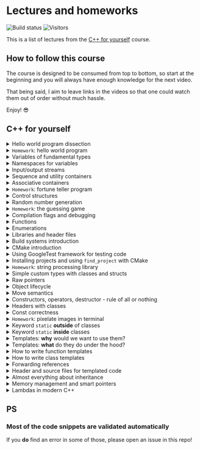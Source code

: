 # Lectures and homeworks

![Build status](https://img.shields.io/github/actions/workflow/status/cpp-for-yourself/supplementary-materials/action.yml?branch=main&label=Link%20and%20code%20validation&style=for-the-badge)
![Visitors](https://api.visitorbadge.io/api/visitors?path=code-for-yourself%2Fcode-for-yourself&labelColor=%23697689&countColor=%23263759)

This is a list of lectures from the [C++ for yourself](https://youtube.com/playlist?list=PLwhKb0RIaIS1sJkejUmWj-0lk7v_xgCuT) course.

## How to follow this course
The course is designed to be consumed from top to bottom, so start at the beginning and you will always have enough knowledge for the next video.

That being said, I aim to leave links in the videos so that one could watch them out of order without much hassle.

Enjoy! 😎

## C++ for yourself

<details>
<summary>
Hello world program dissection
</summary>

----------------------------------------------------------
[![Video thumbnail](https://img.youtube.com/vi/t2h1geGSww4/maxresdefault.jpg)](https://youtu.be/t2h1geGSww4)

[Lecture script](lectures/hello_world_dissection.md)
- First keywords
- What brackets mean
- What do different signs mean
- Intro to "scopes"
- Intro to functions
- Intro to includes
----------------------------------------------------------
</details>

<details>
<summary><code>Homework</code>: hello world program</summary>

----------------------------------------------------------
[Homework script](homeworks/homework_1/homework.md)
- Write a simple program that prints `Hello World!`
- Learn to compile and run simple programs
----------------------------------------------------------
</details>

<details>
<summary>
Variables of fundamental types
</summary>

----------------------------------------------------------
[![Video thumbnail](https://img.youtube.com/vi/0z0gvv_Tb_U/maxresdefault.jpg)](https://youtu.be/0z0gvv_Tb_U)

[Lecture script](lectures/cpp_basic_types_and_variables.md)
- How to create variables of fundamental types
- Naming variables
- Using `const`, `constexpr` with variables
- References to variables
----------------------------------------------------------
</details>

<details>
<summary>
Namespaces for variables
</summary>

-----------------------------------------------------------
[![Video thumbnail](https://img.youtube.com/vi/cP2IDg4_BRk/maxresdefault.jpg)](https://youtu.be/cP2IDg4_BRk)

[Lecture script](lectures/namespaces_using.md)
- Namespaces with variables
- The word `using` with variables
----------------------------------------------------------
</details>

<details>
<summary>
Input/output streams
</summary>

----------------------------------------------------------
[![Video thumbnail](https://img.youtube.com/vi/hy3eOpZmxbY/maxresdefault.jpg)](https://youtu.be/hy3eOpZmxbY)

[Lecture script](lectures/more_useful_types.md)
- `std::cout`, `std::cerr`, `std::cin`
----------------------------------------------------------
</details>

<details>
<summary>
Sequence and utility containers
</summary>

----------------------------------------------------------
[![Video thumbnail](https://img.youtube.com/vi/dwkSVkGsvFk/maxresdefault.jpg)](https://youtu.be/dwkSVkGsvFk)

[Lecture script](lectures/more_useful_types.md)
- Sequence containers: `std::array`, `std::vector`, their usage and some caveats
- Pair container: `std::pair`
- Strings from STL: `std::string`
- Conversion to/from strings: `to_string`, `stoi`, `stod`, `stof`, etc.
- Aggregate initialization
----------------------------------------------------------
</details>

<details>
<summary>
Associative containers
</summary>

----------------------------------------------------------
[![Video thumbnail](https://img.youtube.com/vi/TCu76SYmVCg/maxresdefault.jpg)](https://youtu.be/TCu76SYmVCg)

[Lecture script](lectures/associative_containers.md)
- `std::map` and `std::unordered_map`
- Touch up on `std::set` and `std::unordered_set`
----------------------------------------------------------
</details>

<details>
<summary><code>Homework</code>: fortune teller program</summary>

----------------------------------------------------------
[Homework script](homeworks/homework_2/homework.md)
- Write a program that tells your C++ fortune
- It reads and writes data from and to terminal
- Stores and accesses these data in containers
----------------------------------------------------------
</details>

<details>
<summary>
Control structures
</summary>

----------------------------------------------------------
[![Video thumbnail](https://img.youtube.com/vi/jzgTxosgGIA/maxresdefault.jpg)](https://youtu.be/jzgTxosgGIA)

[Lecture script](lectures/control_structures.md)
- `if`, `switch` and ternary operator
- `for`, `while` and `do ... while`
----------------------------------------------------------
</details>

<details>
<summary>
Random number generation
</summary>

----------------------------------------------------------
[![Video thumbnail](https://img.youtube.com/vi/IUoqMTGGo6k/maxresdefault.jpg)](https://youtu.be/IUoqMTGGo6k)

[Lecture script](lectures/random_numbers.md)
- What are random numbers
- How to generate them in modern C++
- Why not to use `rand()`
----------------------------------------------------------
</details>

<details>
<summary><code>Homework</code>: the guessing game</summary>

----------------------------------------------------------
[![Video thumbnail](https://img.youtube.com/vi/TYs_xwihCNc/maxresdefault.jpg)](https://youtu.be/TYs_xwihCNc)

[Homework script](homeworks/homework_3/homework.md)
- A program that generates a number
- The user guesses this number
- The program tells the user if they are above or below with their guess (or if they've won)
----------------------------------------------------------
</details>

<details>
<summary>
Compilation flags and debugging
</summary>

----------------------------------------------------------
[![Video thumbnail](https://img.youtube.com/vi/NTlcDv7W2-c/maxresdefault.jpg)](https://youtu.be/NTlcDv7W2-c)

[Lecture script](lectures/compilation_debugging.md)
- Useful compilation flags
- Debugging a program with:
  - Print statements
  - `lldb` debugger
----------------------------------------------------------
</details>

<details>
<summary>
Functions
</summary>

----------------------------------------------------------
[![Video thumbnail](https://img.youtube.com/vi/RaSw0g2aPig/maxresdefault.jpg)](https://youtu.be/RaSw0g2aPig)

[Lecture script](lectures/functions.md)
- What is a function
- Declaration and definition
- Passing by reference
- Overloading
- Using default arguments
----------------------------------------------------------
</details>

<details>
<summary>
Enumerations
</summary>

----------------------------------------------------------
[![Video thumbnail](https://img.youtube.com/vi/4kZyQ-TwH00/maxresdefault.jpg)](https://youtu.be/4kZyQ-TwH00)

[Lecture script](lectures/enums.md)
- What are `enums`
- How to use them?
- Why not to use old style `enums`
----------------------------------------------------------
</details>

<details>
<summary>
Libraries and header files
</summary>

----------------------------------------------------------
[![Video thumbnail](https://img.youtube.com/vi/Lxo8ftglwXE/maxresdefault.jpg)](https://youtu.be/Lxo8ftglwXE)

[Lecture script](lectures/headers_and_libraries.md)
- Different types of libraries
  - Header-only
  - Static
  - Dynamic
- What is linking
- When to use the keyword `inline`
- Some common best practices
----------------------------------------------------------
</details>

<details>
<summary>
Build systems introduction
</summary>

----------------------------------------------------------
[![Video thumbnail](https://img.youtube.com/vi/kbk4DphsYPU/maxresdefault.jpg)](https://youtu.be/kbk4DphsYPU)

[Lecture script](lectures/build_systems.md)
- Intro to build systems
- Build commands as a script
- Build commands in a `Makefile`
----------------------------------------------------------
</details>

<details>
<summary>
CMake introduction
</summary>

----------------------------------------------------------
[![Video thumbnail](https://img.youtube.com/vi/UH6F6ypdYbw/maxresdefault.jpg)](https://youtu.be/UH6F6ypdYbw)

[Lecture script](lectures/cmake.md)
- Build process with CMake
- CMake Variables
- Targets and their properties
- Example CMake project
----------------------------------------------------------
</details>

<details>
<summary>
Using GoogleTest framework for testing code
</summary>

----------------------------------------------------------
[![Video thumbnail](https://img.youtube.com/vi/pxJoVRfpRPE/maxresdefault.jpg)](https://youtu.be/pxJoVRfpRPE)

[Lecture script](lectures/googletest.md)
- Explain what testing is for
- Explain what testing is
- Show how to download and setup googletest
- Show how to write a simple test
----------------------------------------------------------
</details>

<details>
<summary>Installing projects and using <code>find_project</code> with CMake</summary>

----------------------------------------------------------
[![Video thumbnail](https://img.youtube.com/vi/blah/maxresdefault.jpg)](https://youtu.be/blah)

- [Disclaimer](lectures/cmake_install.md#disclaimer)
- [What does `find_package` do?](lectures/cmake_install.md#what-does-find_package-do)
  - [Search modes](lectures/cmake_install.md#search-modes)
    - [Module mode](lectures/cmake_install.md#module-mode)
    - [Config mode](lectures/cmake_install.md#config-mode)
  - [How do the config files look like?](lectures/cmake_install.md#how-do-the-config-files-look-like)
  - [What are the export files?](lectures/cmake_install.md#what-are-the-export-files)
  - [Summary of reusing targets](lectures/cmake_install.md#summary-of-reusing-targets)
- [How to make `core_project` available to `dependent_project`](lectures/cmake_install.md#how-to-make-core_project-available-to-dependent_project)
  - [Project skeleton for `core_project`](lectures/cmake_install.md#project-skeleton-for-core_project)
  - [Installing a package](lectures/cmake_install.md#installing-a-package)
    - [1. Copying headers](lectures/cmake_install.md#1-copying-headers)
    - [2. Copying binaries](lectures/cmake_install.md#2-copying-binaries)
    - [3. Creating export files](lectures/cmake_install.md#3-creating-export-files)
    - [4. Creating config files](lectures/cmake_install.md#4-creating-config-files)
- [How to use the installed package](lectures/cmake_install.md#how-to-use-the-installed-package)
- [Summary](#summary)

----------------------------------------------------------
</details>

<details>
<summary><code>Homework</code>: string processing library</summary>

----------------------------------------------------------
[![Video thumbnail](https://img.youtube.com/vi/f0x2qcFgu5o/maxresdefault.jpg)](https://youtu.be/f0x2qcFgu5o)

[Homework script](homeworks/homework_4/homework.md)
- You will write library that allows to split and trim strings
- You will learn how to:
  - Write a CMake project from scratch
  - Write your own libraries
  - Test them with googletest
  - Link them to binaries
----------------------------------------------------------
</details>

<details>
<summary>
Simple custom types with classes and structs
</summary>

----------------------------------------------------------
[![Video thumbnail](https://img.youtube.com/vi/IijP--Xf5kQ/maxresdefault.jpg)](https://youtu.be/IijP--Xf5kQ)

[Lecture script](lectures/classes_intro.md)
- Explain why the classes are needed
- Implement an example game about a car
- Define classes and structs more formally
----------------------------------------------------------
</details>

<details>
<summary>
Raw pointers
</summary>

----------------------------------------------------------
[![Video thumbnail](https://img.youtube.com/vi/pptRG345jnU/maxresdefault.jpg)](https://youtu.be/pptRG345jnU)

[Lecture script](lectures/raw_pointers.md)
- The pointer type
- Pointers = variables of pointer types
- How to get the data?
- Initialization and assignment
- Using const with pointers
- Non-const pointer to const data
- Constant pointer to non-const data
- Constant pointer to constant data
----------------------------------------------------------
</details>

<details>
<summary>
Object lifecycle
</summary>

----------------------------------------------------------
[![Video thumbnail](https://img.youtube.com/vi/TFoav6vhgdg/maxresdefault.jpg)](https://youtu.be/TFoav6vhgdg)

[Lecture script](lectures/object_lifecycle.md)
- Creating a new object
- What happens when an object dies
- Full class lifecycle explained
----------------------------------------------------------
</details>

<details>
<summary>
Move semantics
</summary>

----------------------------------------------------------
[![Video thumbnail](https://img.youtube.com/vi/kqQ90R0_GFI/maxresdefault.jpg)](https://youtu.be/kqQ90R0_GFI)

[Lecture script](lectures/move_semantics.md)
- Why we care about move semantics
- Let’s re-design move semantics from scratch
- How is it actually designed and called in Modern C++?

----------------------------------------------------------
</details>

<details>
<summary>
Constructors, operators, destructor - rule of all or nothing
</summary>

----------------------------------------------------------
[![Video thumbnail](https://img.youtube.com/vi/una89pkP9ms/maxresdefault.jpg)](https://youtu.be/una89pkP9ms)

[Lecture script](lectures/all_or_nothing.md)
- “Good style” as our guide
- What is “good style”
- Setting up the example
- Rule 1: destructor
- Rule 2: copy constructor
- Rule 3: copy assignment operator
- Rule 4: move constructor
- Rule 5: move assignment operator
- Now we (mostly) follow best practices
- Rule of 5 (and 3)
- The rule of “all or nothing”

----------------------------------------------------------
</details>

<details>
<summary>
Headers with classes
</summary>

----------------------------------------------------------
[![Video thumbnail](https://img.youtube.com/vi/9MB1nHDIM64/maxresdefault.jpg)](https://youtu.be/9MB1nHDIM64)

[Lecture script](lectures/headers_with_classes.md)
- What stays the same
- What is different
- Example to show it all

----------------------------------------------------------
</details>

<details>
<summary>Const correctness</summary>

----------------------------------------------------------
[![Video thumbnail](https://img.youtube.com/vi/WsBdxq319OY/maxresdefault.jpg)](https://youtu.be/WsBdxq319OY)

[Lecture script](lectures/const_correctness.md)
- What is const correctness
- Some rules and examples to follow in order to work with `const` correctly
----------------------------------------------------------
</details>

<details>
<summary><code>Homework</code>: pixelate images in terminal</summary>

----------------------------------------------------------
[![Video thumbnail](https://img.youtube.com/vi/Cj3x51iJdvM/maxresdefault.jpg)](https://youtu.be/Cj3x51iJdvM)

[Homework script](homeworks/homework_5/homework.md)
- You will write a library that allows to pixelate an image
- You will learn how to:
  - Work with classes
  - Use external libraries
    - Read images from disk using `stb_image.h`
    - Draw stuff in the terminal using `FTXUI` library
  - Manage memory allocated elsewhere correctly
  - Writing multiple libraries and binaries and linking them together
  - Manage a larger CMake project
----------------------------------------------------------
</details>

<details>
<summary>Keyword <code>static</code> <b>outside</b> of classes</summary>

----------------------------------------------------------
[![Video thumbnail](https://img.youtube.com/vi/7cpPQunjv4s/maxresdefault.jpg)](https://youtu.be/7cpPQunjv4s)

[Lecture script](lectures/static_outside_classes.md)
- Why we should not use `static` outside of classes
- Relation to storage duration
- Relation to linkage
- Why we should use `inline` instead

----------------------------------------------------------
</details>

<details>
<summary>Keyword <code>static</code> <b>inside</b> classes</summary>

----------------------------------------------------------
[![Video thumbnail](https://img.youtube.com/vi/ggNCjDPShrA/maxresdefault.jpg)](https://youtu.be/ggNCjDPShrA)

[Lecture script](lectures/static_in_classes.md)
- Using `static` class methods
- Using `static` class data
- What is `static` in classes useful for?

----------------------------------------------------------
</details>

<details>
<summary>Templates: <b>why</b> would we want to use them?</summary>

----------------------------------------------------------
[![Video thumbnail](https://img.youtube.com/vi/1Mrt1NM3KnI/maxresdefault.jpg)](https://youtu.be/1Mrt1NM3KnI)

[Lecture script](lectures/templates_why.md)
- Templates provide abstraction and separation of concerns
- Function templates
- Class and struct templates
- Generic algorithms and design patterns
- Zero runtime cost (almost)
- Compile-time meta-programming
- Summary

----------------------------------------------------------
</details>

<details>
<summary>Templates: <b>what</b> do they do under the hood?</summary>

----------------------------------------------------------
[![Video thumbnail](https://img.youtube.com/vi/NKvEbPVllRE/maxresdefault.jpg)](https://youtu.be/NKvEbPVllRE)

[Lecture script](lectures/templates_what.md)
- Compilation process recap
- Compiler uses templates to generate code
- Hands-on example
- Compiler is lazy

----------------------------------------------------------
</details>

<details>
<summary>How to write function templates</summary>

----------------------------------------------------------
[![Video thumbnail](https://img.youtube.com/vi/BZ626ZWPspc/maxresdefault.jpg)](https://youtu.be/BZ626ZWPspc)

[Lecture script](lectures/templates_how_functions.md)
- The basics of writing a function template
- Explicit template parameters
- Implicit template parameters
- Using both explicit and implicit template parameters at the same time
- Function overloading and templates
- Full function template specialization and why function overloading is better

----------------------------------------------------------
</details>

<details>
<summary>How to write class templates</summary>

----------------------------------------------------------
[![Video thumbnail](https://img.youtube.com/vi/IQ62tA51Vag/maxresdefault.jpg)](https://youtu.be/IQ62tA51Vag)

- [How to use templates with classes in C++](lectures/templates_how_classes.md#how-to-use-templates-with-classes-in-c)
- [Class method templates](lectures/templates_how_classes.md#class-method-templates)
  - [Prefer overloading to specialization of class method templates](lectures/templates_how_classes.md#prefer-overloading-to-specialization-of-class-method-templates)
  - [Sometimes overloading is not possible --- specialize in this case](lectures/templates_how_classes.md#sometimes-overloading-is-not-possible-----specialize-in-this-case)
- [Class templates](lectures/templates_how_classes.md#class-templates)
- [Class template argument deduction (min. C++17)](lectures/templates_how_classes.md#class-template-argument-deduction-min-c17)
  - [Class template specialization: implicit and explicit](lectures/templates_how_classes.md#class-template-specialization-implicit-and-explicit)
  - [Full explicit template specialization](lectures/templates_how_classes.md#full-explicit-template-specialization)
    - [How to fully specialize class templates](lectures/templates_how_classes.md#how-to-fully-specialize-class-templates)
    - [Make sure a specialization follows the expected interface](lectures/templates_how_classes.md#make-sure-a-specialization-follows-the-expected-interface)
    - [Historical reference for `std::vector<bool>`](lectures/templates_how_classes.md#historical-reference-for-stdvectorbool)
    - [Specialize just one method of a class](lectures/templates_how_classes.md#specialize-just-one-method-of-a-class)
    - [Specialize method templates of class templates](lectures/templates_how_classes.md#specialize-method-templates-of-class-templates)
    - [Type traits and how to implement them using template specialization](lectures/templates_how_classes.md#type-traits-and-how-to-implement-them-using-template-specialization)
    - [More generic traits using partial specialization](lectures/templates_how_classes.md#more-generic-traits-using-partial-specialization)
  - [Difference between partial and full specializations](lectures/templates_how_classes.md#difference-between-partial-and-full-specializations)
    - [How to tell partial template specialization apart from a new template class definition?](lectures/templates_how_classes.md#how-to-tell-partial-template-specialization-apart-from-a-new-template-class-definition)
    - [How to tell a partial template specialization apart from a full class template specialization?](lectures/templates_how_classes.md#how-to-tell-a-partial-template-specialization-apart-from-a-full-class-template-specialization)
  - [Partial template specialization with more types](lectures/templates_how_classes.md#partial-template-specialization-with-more-types)
- [Summary](lectures/templates_how_classes.md#summary)

----------------------------------------------------------
</details>

</details>

<details>
<summary>Forwarding references</summary>

----------------------------------------------------------
[![Video thumbnail](https://img.youtube.com/vi/RW9KnqszYj4/maxresdefault.jpg)](https://youtu.be/RW9KnqszYj4)

- [The forwarding reference](lectures/forwarding_references.md#the-forwarding-reference)
- [Why use forwarding references](lectures/forwarding_references.md#why-use-forwarding-references)
  - [Example setup](lectures/forwarding_references.md#example-setup)
  - [How forwarding references simplify things](lectures/forwarding_references.md#how-forwarding-references-simplify-things)
  - [When to prefer forwarding references](lectures/forwarding_references.md#when-to-prefer-forwarding-references)
- [How forwarding references work](lectures/forwarding_references.md#how-forwarding-references-work)
  - [Reference collapsing](lectures/forwarding_references.md#reference-collapsing)
  - [Remove reference using `std::remove_reference_t`](lectures/forwarding_references.md#remove-reference-using-stdremove_reference_t)
  - [How `std::forward` works](lectures/forwarding_references.md#how-stdforward-works)
    - [Passing an lvalue](lectures/forwarding_references.md#passing-an-lvalue)
    - [Passing by rvalue](lectures/forwarding_references.md#passing-by-rvalue)
- [Summary](lectures/forwarding_references.md#summary)

----------------------------------------------------------
</details>

<details>
<summary>Header and source files for templated code</summary>

----------------------------------------------------------
[![Video thumbnail](https://img.youtube.com/vi/vjsr18XXMMQ/maxresdefault.jpg)](https://youtu.be/vjsr18XXMMQ)

- [Why linker fails](lectures/templates_and_headers.md#why-linker-fails)
  - [Compilation process for single `main.cpp` file](lectures/templates_and_headers.md#compilation-process-for-single-maincpp-file)
  - [Compilation process for multiple files](lectures/templates_and_headers.md#compilation-process-for-multiple-files)
- [How to fix the linker error](lectures/templates_and_headers.md#how-to-fix-the-linker-error)
- [More complex explicit instantiations](lectures/templates_and_headers.md#more-complex-explicit-instantiations)
- [Summary](lectures/templates_and_headers.md#summary)

----------------------------------------------------------
</details>

<details>
<summary>Almost everything about inheritance</summary>

----------------------------------------------------------
[![Video thumbnail](https://img.youtube.com/vi/oUALDqvCbWs/maxresdefault.jpg)](https://youtu.be/oUALDqvCbWs)

- [Inheritance enables dependency inversion](lectures/inheritance.md#inheritance-enables-dependency-inversion)
- [The idea behind dependency inversion](lectures/inheritance.md#the-idea-behind-dependency-inversion)
- [Similarity to static polymorphism with templates](lectures/inheritance.md#similarity-to-static-polymorphism-with-templates)
- [How inheritance looks in C++](lectures/inheritance.md#how-inheritance-looks-in-c)
  - [Implementation inheritance](lectures/inheritance.md#implementation-inheritance)
    - [Access control with inheritance](lectures/inheritance.md#access-control-with-inheritance)
    - [Implicit upcasting](lectures/inheritance.md#implicit-upcasting)
    - [Real-world example of implementation inheritance](lectures/inheritance.md#real-world-example-of-implementation-inheritance)
  - [Using `virtual` for interface inheritance and proper polymorphism](lectures/inheritance.md#using-virtual-for-interface-inheritance-and-proper-polymorphism)
  - [How interface inheritance works](lectures/inheritance.md#how-interface-inheritance-works)
  - [Runtime and memory overhead of using virtual](lectures/inheritance.md#runtime-and-memory-overhead-of-using-virtual)
  - [Things to know about classes with `virtual` methods](lectures/inheritance.md#things-to-know-about-classes-with-virtual-methods)
    - [A `virtual` destructor](lectures/inheritance.md#a-virtual-destructor)
    - [Delete other special methods for polymorphic classes](lectures/inheritance.md#delete-other-special-methods-for-polymorphic-classes)
  - [Downcasting using the `dynamic_cast`](lectures/inheritance.md#downcasting-using-the-dynamic_cast)
  - [Don't mix implementation and interface inheritance](lectures/inheritance.md#dont-mix-implementation-and-interface-inheritance)
  - [Implement pure interfaces](lectures/inheritance.md#implement-pure-interfaces)
  - [Keyword `final`](lectures/inheritance.md#keyword-final)
- [Simple polymorphic class example following best practices](lectures/inheritance.md#simple-polymorphic-class-example-following-best-practices)
- [Multiple inheritance](lectures/inheritance.md#multiple-inheritance)
- [Detailed `Image` example following best practices](lectures/inheritance.md#detailed-image-example-following-best-practices)


----------------------------------------------------------
</details>

<details>
<summary>Memory management and smart pointers</summary>

----------------------------------------------------------
[![Video thumbnail](https://img.youtube.com/vi/eHcdTytDZrI/maxresdefault.jpg)](https://youtu.be/eHcdTytDZrI)

- [Memory management and smart pointers](lectures/memory_and_smart_pointers.md#memory-management-and-smart-pointers)
- [Memory management in C++](lectures/memory_and_smart_pointers.md#memory-management-in-c)
  - [Automatic memory management in other programming languages](lectures/memory_and_smart_pointers.md#automatic-memory-management-in-other-programming-languages)
  - [The C++ way](lectures/memory_and_smart_pointers.md#the-c-way)
- [Memory allocation under the hood](lectures/memory_and_smart_pointers.md#memory-allocation-under-the-hood)
  - [The stack](lectures/memory_and_smart_pointers.md#the-stack)
  - [Why not keep persistent data on the stack](lectures/memory_and_smart_pointers.md#why-not-keep-persistent-data-on-the-stack)
  - [The heap](lectures/memory_and_smart_pointers.md#the-heap)
    - [Operators `new` and `delete`](lectures/memory_and_smart_pointers.md#operators-new-and-delete)
- [Typical pitfalls with data allocated on the heap](lectures/memory_and_smart_pointers.md#typical-pitfalls-with-data-allocated-on-the-heap)
    - [Forgetting to call `delete`](lectures/memory_and_smart_pointers.md#forgetting-to-call-delete)
    - [Performing shallow copy by mistake](lectures/memory_and_smart_pointers.md#performing-shallow-copy-by-mistake)
  - [Performing shallow assignment by mistake](lectures/memory_and_smart_pointers.md#performing-shallow-assignment-by-mistake)
  - [Calling a wrong `delete`](lectures/memory_and_smart_pointers.md#calling-a-wrong-delete)
  - [Returning owning pointers from functions](lectures/memory_and_smart_pointers.md#returning-owning-pointers-from-functions)
- [RAII for memory safety](lectures/memory_and_smart_pointers.md#raii-for-memory-safety)
  - [STL classes use RAII](lectures/memory_and_smart_pointers.md#stl-classes-use-raii)
  - [Smart pointers to the rescue!](lectures/memory_and_smart_pointers.md#smart-pointers-to-the-rescue)
    - [`std::unique_ptr`](lectures/memory_and_smart_pointers.md#stdunique_ptr)
    - [`std::shared_ptr`](lectures/memory_and_smart_pointers.md#stdshared_ptr)
      - [Prefer `std::unique_ptr`](lectures/memory_and_smart_pointers.md#prefer-stdunique_ptr)
  - [Smart pointers are polymorphic](lectures/memory_and_smart_pointers.md#smart-pointers-are-polymorphic)
- [Summary](lectures/memory_and_smart_pointers.md#summary)


----------------------------------------------------------
</details>

<details>
<summary>Lambdas in modern C++</summary>

----------------------------------------------------------
[![Video thumbnail](https://img.youtube.com/vi/l0BgadhkUL8/maxresdefault.jpg)](https://youtu.be/l0BgadhkUL8)

- [Lambdas](lectures/lambdas.md#lambdas)
- [Overview](lectures/lambdas.md#overview)
- [What is a "callable"](lectures/lambdas.md#what-is-a-callable)
- [A function pointer is sometimes enough](lectures/lambdas.md#a-function-pointer-is-sometimes-enough)
- [Before lambdas we had function objects (or functors)](lectures/lambdas.md#before-lambdas-we-had-function-objects-or-functors)
- [How to implement generic algorithms like `std::sort`](lectures/lambdas.md#how-to-implement-generic-algorithms-like-stdsort)
- [Enter lambdas](lectures/lambdas.md#enter-lambdas)
- [Lambda syntax](lectures/lambdas.md#lambda-syntax)
- [When to use lambdas](lectures/lambdas.md#when-to-use-lambdas)
- [Summary](lectures/lambdas.md#summary)

----------------------------------------------------------
</details>

## PS

### Most of the code snippets are validated automatically
If you **do** find an error in some of those, please open an issue in this repo!
